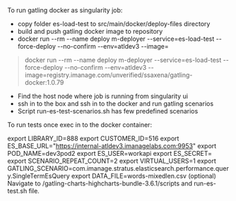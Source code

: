 To run gatling docker as singularity job:
* copy folder es-load-test to src/main/docker/deploy-files directory
* build and push gatling docker image to repository
* docker run --rm --name deploy m-deployer --service=es-load-test  --force-deploy --no-confirm --env=atldev3  --image=<image location>
> docker run --rm --name deploy m-deployer --service=es-load-test  --force-deploy --no-confirm --env=atldev3  --image=registry.imanage.com/unverified/ssaxena/gatling-docker:1.0.79

* Find the host node where job is running from singularity ui
* ssh in to the box and ssh in to the docker and run gatling scenarios
* Script run-es-test-scenarios.sh has few predefined scenarios

To run tests once exec in to the docker container:

export LIBRARY_ID=888
export CUSTOMER_ID=516
export ES_BASE_URL="https://internal-atldev3.imanagelabs.com:9953"
export POD_NAME=dev3pod2
export ES_USER=workapi
export ES_SECRET=<es password>
export SCENARIO_REPEAT_COUNT=2
export VIRTUAL_USERS=1
export GATLING_SCENARIO=com.imanage.stratus.elasticsearch.performance.query.SingleTermEsQuery
export DATA_FILE=words-mixedlen.csv (optional)
Navigate to /gatling-charts-highcharts-bundle-3.6.1/scripts and run-es-test.sh file.
